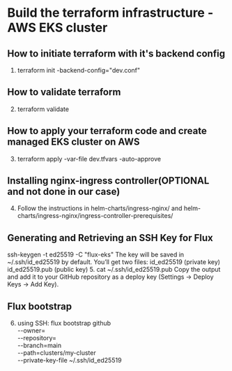 # Build the terraform infrastructure - AWS EKS cluster

## How to initiate terraform with it's backend config
1. terraform init -backend-config="dev.conf"

## How to validate terraform 
2. terraform validate

## How to apply your terraform code and create managed EKS cluster on AWS
3. terraform apply  -var-file dev.tfvars  -auto-approve 

## Installing nginx-ingress controller(OPTIONAL and not done in our case) 
4. Follow the instructions in helm-charts/ingress-nginx/ and helm-charts/ingress-nginx/ingress-controller-prerequisites/

## Generating and Retrieving an SSH Key for Flux
ssh-keygen -t ed25519 -C "flux-eks"
The key will be saved in ~/.ssh/id_ed25519 by default.
You’ll get two files:
id_ed25519 (private key)
id_ed25519.pub (public key)
5. cat ~/.ssh/id_ed25519.pub Copy the output and add it to your GitHub repository as a deploy key (Settings → Deploy Keys → Add Key).

## Flux bootstrap
6. using SSH: 
flux bootstrap github \
  --owner=<github-username> \
  --repository=<repo-name> \
  --branch=main \
  --path=clusters/my-cluster \
  --private-key-file ~/.ssh/id_ed25519
